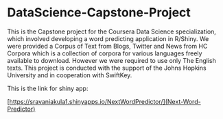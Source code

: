 # DataScience-Capstone-Project

This is the Capstone project for the Coursera Data Science specialization, which involved developing a word predicting application in R/Shiny. We were provided a Corpus of Text from Blogs, Twitter and News from HC Corpora which is a collection of corpora for various languages freely available to download. However we were required to use only The English texts.
This project is conducted with the support of the Johns Hopkins University and in cooperation with SwiftKey.

This is the link for shiny app:

[https://sravaniakula1.shinyapps.io/NextWordPredictor/](Next-Word-Predictor)
